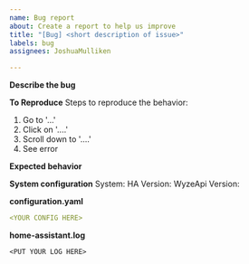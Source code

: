 ```yaml
---
name: Bug report
about: Create a report to help us improve
title: "[Bug] <short description of issue>"
labels: bug
assignees: JoshuaMulliken

---
```


**Describe the bug**
<!-- A clear and concise description of what the bug is. -->

**To Reproduce**
Steps to reproduce the behavior:

1. Go to '...'
2. Click on '....'
3. Scroll down to '....'
4. See error

**Expected behavior**
<!-- A clear and concise description of what you expected to happen. -->

**System configuration**
System: <!-- Docker, HASS.IO, Bare Metal -->
HA Version: <!-- v0.103.0 -->
WyzeApi Version: <!-- v0.4.0 -->

**configuration.yaml**
<!-- The config you are using to enable wyzeapi -->

```yaml
<YOUR CONFIG HERE>
```

**home-assistant.log**
<!--
Ensure that your logger is set up by adding this to your configuration.yaml
logger:
  default: warning
  logs:
    custom_components.wyzeapi: debug

For additional information see the readme: https://github.com/JoshuaMulliken/ha-wyzeapi#reporting-an-issue
-->

```
<PUT YOUR LOG HERE>
```
